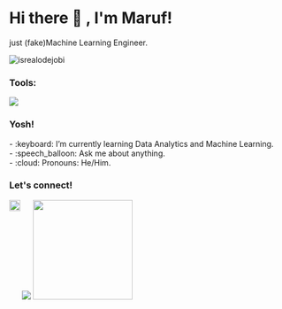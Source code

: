 # <summary><strong>Hi there :wave: , I'm Maruf!</strong></summary>
just (fake)Machine Learning Engineer.
<p align="left"> <img src="https://komarev.com/ghpvc/?username=goonesmile&label=Profile%20views&color=0e75b6&style=flat" alt="isrealodejobi" />
</p>

### <summary><strong>Tools:</strong></summary>
<p>
    <img src="https://img.shields.io/badge/Text%20Editor-Visual%20Studio%20Code-blue?&logo=visual%20studio%20code&logoColor=blue" />
</p>

### <summary><strong>Yosh!</strong></summary>
<p>
    - :keyboard: I’m currently learning Data Analytics and Machine Learning. </br>
    - :speech_balloon: Ask me about anything.</br>   
    - :cloud: Pronouns: He/Him. </br>
 
<p>
 
### <summary><strong>Let's connect!</strong></summary>

<a href="https://www.instagram.com/furam.reverse/">
  <img align="left" alt="furam's Instagram" width="20px" src="https://simpleicons.now.sh/instagram/495f7e" />
</a>

<p>
    <img src="https://github-readme-stats.vercel.app/api?username=notfound313&hide=contribs,prs&show_icons=true&hide_border=true&title_color=000" />
    <img src="https://github-readme-stats.vercel.app/api/top-langs/?username=notfound313&layout=compact" height=180 />
</p>

